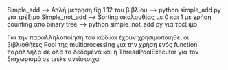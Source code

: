 Simple_add --> Απλή μέτρηση fig 1.12 του βιβλίου --> python simple_add.py για τρέξιμο
Simple_not_add --> Sorting ακολουθίας με 0 και 1 με χρήση counting από binary tree --> python simple_not_add.py για τρέξιμο

Για την παραλληλοποίηση του κώδικα έχουν χρησιμοποιηθεί οι βιβλιοθήκες Pool της multiprocessing για την χρήση ενός function παράλληλα σε όλα τα δεδομένα και η ThreadPoolExecutor για τον διαχωρισμό σε tasks αντίστοιχα 


